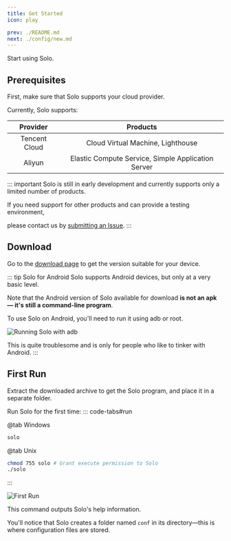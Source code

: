 ```yaml
---
title: Get Started
icon: play

prev: ./README.md
next: ./config/new.md
---
```


Start using Solo.

## Prerequisites
First, make sure that Solo supports your cloud provider.

Currently, Solo supports:

|   Provider    |                      Products                      |
| :-----------: | :------------------------------------------------: |
| Tencent Cloud |         Cloud Virtual Machine, Lighthouse          |
|    Aliyun     | Elastic Compute Service, Simple Application Server |

::: important
Solo is still in early development and currently supports only a limited number of products.

If you need support for other products and can provide a testing environment,

please contact us by [submitting an Issue](https://github.com/cnlancehu/solo/issues).
:::

## Download
Go to the [download page](../download/README.md) to get the version suitable for your device.

::: tip Solo for Android
Solo supports Android devices, but only at a very basic level.

Note that the Android version of Solo available for download **is not an apk — it's still a command-line program**.

To use Solo on Android, you'll need to run it using adb or root.

![Running Solo with adb](/assets/guide/adb.webp)

This is quite troublesome and is only for people who like to tinker with Android.
:::

## First Run
Extract the downloaded archive to get the Solo program, and place it in a separate folder.

Run Solo for the first time:
::: code-tabs#run

@tab Windows

```bash
solo
```

@tab Unix

```bash
chmod 755 solo # Grant execute permission to Solo
./solo
```
:::

![First Run](/assets/guide/first-run.webp)

This command outputs Solo's help information.

You'll notice that Solo creates a folder named `conf` in its directory—this is where configuration files are stored.
